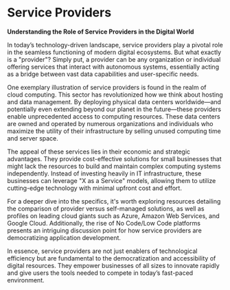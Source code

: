 # Service Providers

**Understanding the Role of Service Providers in the Digital World**

In today’s technology-driven landscape, service providers play a pivotal role in the seamless functioning of modern digital ecosystems. But what exactly is a "provider"? Simply put, a provider can be any organization or individual offering services that interact with autonomous systems, essentially acting as a bridge between vast data capabilities and user-specific needs.

One exemplary illustration of service providers is found in the realm of cloud computing. This sector has revolutionized how we think about hosting and data management. By deploying physical data centers worldwide—and potentially even extending beyond our planet in the future—these providers enable unprecedented access to computing resources. These data centers are owned and operated by numerous organizations and individuals who maximize the utility of their infrastructure by selling unused computing time and server space.

The appeal of these services lies in their economic and strategic advantages. They provide cost-effective solutions for small businesses that might lack the resources to build and maintain complex computing systems independently. Instead of investing heavily in IT infrastructure, these businesses can leverage "X as a Service" models, allowing them to utilize cutting-edge technology with minimal upfront cost and effort.

For a deeper dive into the specifics, it's worth exploring resources detailing the comparison of provider versus self-managed solutions, as well as profiles on leading cloud giants such as Azure, Amazon Web Services, and Google Cloud. Additionally, the rise of No Code/Low Code platforms presents an intriguing discussion point for how service providers are democratizing application development.

In essence, service providers are not just enablers of technological efficiency but are fundamental to the democratization and accessibility of digital resources. They empower businesses of all sizes to innovate rapidly and give users the tools needed to compete in today’s fast-paced environment.

